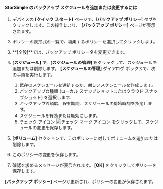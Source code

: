 
<!--author=SharS last changed: 9/15/15-->

#### <a name="to-add-or-modify-a-storsimple-backup-schedule"></a>StorSimple のバックアップ スケジュールを追加または変更するには
1. デバイスの **[クイック スタート]** ページで、**[バックアップ ポリシー]** タブをクリックします。この操作により、 **[バックアップ ポリシー]** ページが表示されます。
2. ポリシーの表形式の一覧で、編集するポリシーを選択してクリックします。
3. **[全般]**では、バックアップ ポリシー名を変更できます。
4. **[スケジュール]** で、**[スケジュールの管理]** をクリックして、スケジュールを追加または削除します。 **[スケジュールの管理]** ダイアログ ボックスで、次の手順を実行します。
   
   1. 既存のスケジュールを選択するか、新しいスケジュールを作成します。
   2. バックアップの種類 (ローカル スナップショットまたはクラウド スナップショット) を選択します。
   3. バックアップの頻度、保有期間、スケジュールの開始時刻を指定します。
   4. スケジュールを有効または無効にします。
   5. チェック アイコン  ![チェック マーク アイコン](./media/storsimple-add-modify-backup-schedule/HCS_CheckIcon-include.png) をクリックして、スケジュールの変更を保存します。
5. **[ボリューム]** セクションで、このポリシーに対してボリュームを追加または削除します。
6. このポリシーの変更を保存します。
7. 確認を求めるメッセージが表示されます。 **[OK]** をクリックしてポリシーを保存します。

**[バックアップ ポリシー]** ページが更新され、ポリシーの変更が保存されます。

